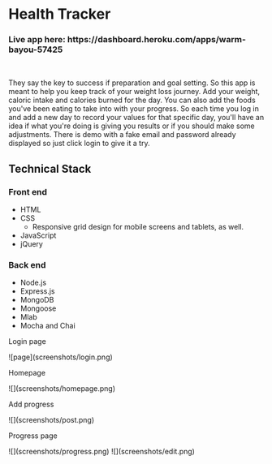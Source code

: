 <h1>Health Tracker</h2>
<h3>Live app here: https://dashboard.heroku.com/apps/warm-bayou-57425</h3><br />

<p>They say the key to success if preparation and goal setting. 
So this app is meant to help you keep track of your weight loss journey.
Add your weight, caloric intake and calories burned for the day. You can also add the foods you've been eating to take into with your progress.
So each time you log in and add a new day to record your values for that specific day, you'll have an idea if what you're doing is giving you results or if you should make some adjustments.
There is demo with a fake email and password already displayed so just click login to give it a try.
</p>

<h2>Technical Stack</h2>
<h3>Front end</h3>
<ul>
<li>HTML</li>
<li>CSS
<ul><li>Responsive grid design for mobile screens and tablets, as well.</li></ul>
</li>
<li>JavaScript</li>
<li>jQuery</li>
</ul>
<h3>Back end</h3>
<ul>
<li>Node.js</li>
<li>Express.js</li>
<li>MongoDB</li>
<li>Mongoose</li>
<li>Mlab</li>
<li>Mocha and Chai</li>
</ul>

<p>Login page</p>
![page](screenshots/login.png)
<p>Homepage</p>
![](screenshots/homepage.png)
<p>Add progress</p>
![](screenshots/post.png)
<p>Progress page</p>
![](screenshots/progress.png)
![](screenshots/edit.png)
